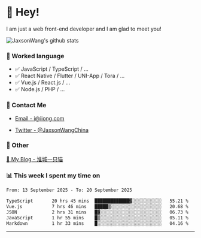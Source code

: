 # 👋 Hey!

I am just a web front-end developer and I am glad to meet you!

![JaxsonWang's github stats](https://github-readme-stats.vercel.app/api?username=JaxsonWang&&show_icons=true&&title_color=1abc9c&&icon_color=1abc9c)


### 📝 Worked language

- ✅ JavaScript / TypeScript / ...
- ✅ React Native / Flutter / UNI-App / Tora / ...
- ✅ Vue.js / React.js / ...
- ✅ Node.js / PHP / ...

### 📮 Contact Me

- [Email - i@iiong.com](mailto:i@iiong.com)

- [Twitter - @JaxsonWangChina](https://twitter.com/JaxsonWangChina)

### 🤪 Other

[📌 My Blog - 淮城一只猫](https://iiong.com)

### 📊 This week I spent my time on

<!--START_SECTION:waka-->

```txt
From: 13 September 2025 - To: 20 September 2025

TypeScript       20 hrs 45 mins  █████████████▓░░░░░░░░░░░   55.21 %
Vue.js           7 hrs 46 mins   █████▒░░░░░░░░░░░░░░░░░░░   20.68 %
JSON             2 hrs 31 mins   █▓░░░░░░░░░░░░░░░░░░░░░░░   06.73 %
JavaScript       1 hr 55 mins    █▒░░░░░░░░░░░░░░░░░░░░░░░   05.11 %
Markdown         1 hr 33 mins    █░░░░░░░░░░░░░░░░░░░░░░░░   04.16 %
```

<!--END_SECTION:waka-->

---
